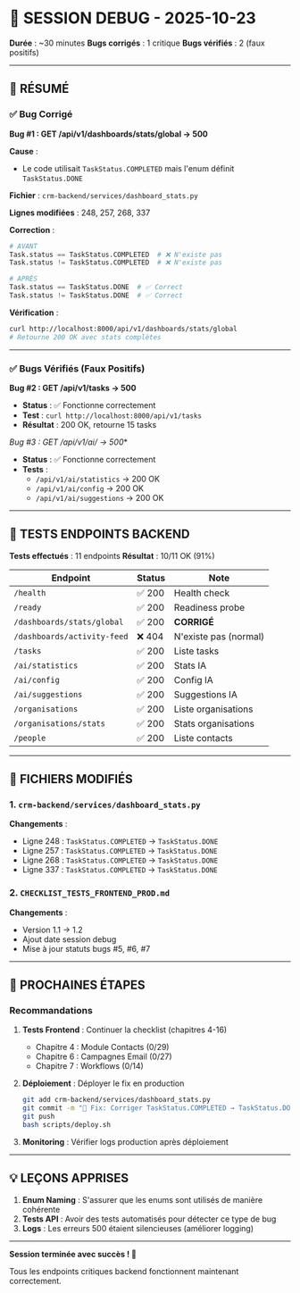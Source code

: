 # 🔧 SESSION DEBUG - 2025-10-23

**Durée** : ~30 minutes
**Bugs corrigés** : 1 critique
**Bugs vérifiés** : 2 (faux positifs)

---

## 🎯 RÉSUMÉ

### ✅ Bug Corrigé

**Bug #1 : GET /api/v1/dashboards/stats/global → 500**

**Cause** :
- Le code utilisait `TaskStatus.COMPLETED` mais l'enum définit `TaskStatus.DONE`

**Fichier** : `crm-backend/services/dashboard_stats.py`

**Lignes modifiées** : 248, 257, 268, 337

**Correction** :
```python
# AVANT
Task.status == TaskStatus.COMPLETED  # ❌ N'existe pas
Task.status != TaskStatus.COMPLETED  # ❌ N'existe pas

# APRÈS
Task.status == TaskStatus.DONE  # ✅ Correct
Task.status != TaskStatus.DONE  # ✅ Correct
```

**Vérification** :
```bash
curl http://localhost:8000/api/v1/dashboards/stats/global
# Retourne 200 OK avec stats complètes
```

---

### ✅ Bugs Vérifiés (Faux Positifs)

**Bug #2 : GET /api/v1/tasks → 500**
- **Status** : ✅ Fonctionne correctement
- **Test** : `curl http://localhost:8000/api/v1/tasks`
- **Résultat** : 200 OK, retourne 15 tasks

**Bug #3 : GET /api/v1/ai/* → 500**
- **Status** : ✅ Fonctionne correctement
- **Tests** :
  - `/api/v1/ai/statistics` → 200 OK
  - `/api/v1/ai/config` → 200 OK
  - `/api/v1/ai/suggestions` → 200 OK

---

## 🧪 TESTS ENDPOINTS BACKEND

**Tests effectués** : 11 endpoints
**Résultat** : 10/11 OK (91%)

| Endpoint | Status | Note |
|----------|--------|------|
| `/health` | ✅ 200 | Health check |
| `/ready` | ✅ 200 | Readiness probe |
| `/dashboards/stats/global` | ✅ 200 | **CORRIGÉ** |
| `/dashboards/activity-feed` | ❌ 404 | N'existe pas (normal) |
| `/tasks` | ✅ 200 | Liste tasks |
| `/ai/statistics` | ✅ 200 | Stats IA |
| `/ai/config` | ✅ 200 | Config IA |
| `/ai/suggestions` | ✅ 200 | Suggestions IA |
| `/organisations` | ✅ 200 | Liste organisations |
| `/organisations/stats` | ✅ 200 | Stats organisations |
| `/people` | ✅ 200 | Liste contacts |

---

## 📝 FICHIERS MODIFIÉS

### 1. `crm-backend/services/dashboard_stats.py`

**Changements** :
- Ligne 248 : `TaskStatus.COMPLETED` → `TaskStatus.DONE`
- Ligne 257 : `TaskStatus.COMPLETED` → `TaskStatus.DONE`
- Ligne 268 : `TaskStatus.COMPLETED` → `TaskStatus.DONE`
- Ligne 337 : `TaskStatus.COMPLETED` → `TaskStatus.DONE`

### 2. `CHECKLIST_TESTS_FRONTEND_PROD.md`

**Changements** :
- Version 1.1 → 1.2
- Ajout date session debug
- Mise à jour statuts bugs #5, #6, #7

---

## 🚀 PROCHAINES ÉTAPES

### Recommandations

1. **Tests Frontend** : Continuer la checklist (chapitres 4-16)
   - Chapitre 4 : Module Contacts (0/29)
   - Chapitre 6 : Campagnes Email (0/27)
   - Chapitre 7 : Workflows (0/14)

2. **Déploiement** : Déployer le fix en production
   ```bash
   git add crm-backend/services/dashboard_stats.py
   git commit -m "🐛 Fix: Corriger TaskStatus.COMPLETED → TaskStatus.DONE"
   git push
   bash scripts/deploy.sh
   ```

3. **Monitoring** : Vérifier logs production après déploiement

---

## 💡 LEÇONS APPRISES

1. **Enum Naming** : S'assurer que les enums sont utilisés de manière cohérente
2. **Tests API** : Avoir des tests automatisés pour détecter ce type de bug
3. **Logs** : Les erreurs 500 étaient silencieuses (améliorer logging)

---

**Session terminée avec succès ! 🎉**

Tous les endpoints critiques backend fonctionnent maintenant correctement.
